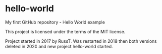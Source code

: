 # hello-world
My first GitHub repository - Hello World example

This project is licensed under the terms of the MIT license.

Project started in 2017 by RussT. Was restarted in 2018 then both versions deleted in 2020 and new project hello-world started.
